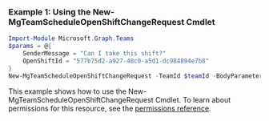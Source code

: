 ### Example 1: Using the New-MgTeamScheduleOpenShiftChangeRequest Cmdlet
```powershell
Import-Module Microsoft.Graph.Teams
$params = @{
	SenderMessage = "Can I take this shift?"
	OpenShiftId = "577b75d2-a927-48c0-a5d1-dc984894e7b8"
}
New-MgTeamScheduleOpenShiftChangeRequest -TeamId $teamId -BodyParameter $params
```
This example shows how to use the New-MgTeamScheduleOpenShiftChangeRequest Cmdlet.
To learn about permissions for this resource, see the [permissions reference](/graph/permissions-reference).
